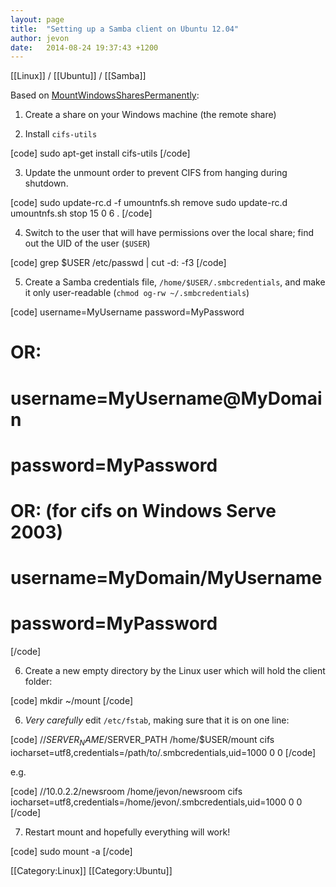 ```yaml
---
layout: page
title:  "Setting up a Samba client on Ubuntu 12.04"
author: jevon
date:   2014-08-24 19:37:43 +1200
---
```


[[Linux]] / [[Ubuntu]] / [[Samba]]

Based on <a href="https://help.ubuntu.com/community/MountWindowsSharesPermanently">MountWindowsSharesPermanently</a>:

1. Create a share on your Windows machine (the remote share)

2. Install `cifs-utils`

[code]
sudo apt-get install cifs-utils
[/code]

3. Update the unmount order to prevent CIFS from hanging during shutdown.

[code]
sudo update-rc.d -f umountnfs.sh remove
sudo update-rc.d umountnfs.sh stop 15 0 6 .
[/code]

4. Switch to the user that will have permissions over the local share; find out the UID of the user (`$USER`)

[code]
grep $USER /etc/passwd | cut -d: -f3
[/code]

5. Create a Samba credentials file, `/home/$USER/.smbcredentials`, and make it only user-readable (`chmod og-rw ~/.smbcredentials`)

[code]
username=MyUsername
password=MyPassword

# OR:
# username=MyUsername@MyDomain
# password=MyPassword

# OR: (for cifs on Windows Serve 2003)
# username=MyDomain/MyUsername
# password=MyPassword
[/code]

6. Create a new empty directory by the Linux user which will hold the client folder:

[code]
mkdir ~/mount
[/code]

6. *Very carefully* edit `/etc/fstab`, making sure that it is on one line:

[code]
//$SERVER_NAME/$SERVER_PATH /home/$USER/mount cifs iocharset=utf8,credentials=/path/to/.smbcredentials,uid=1000 0 0
[/code]

e.g.

[code]
//10.0.2.2/newsroom /home/jevon/newsroom cifs iocharset=utf8,credentials=/home/jevon/.smbcredentials,uid=1000 0 0
[/code]

7. Restart mount and hopefully everything will work!

[code]
sudo mount -a
[/code]

[[Category:Linux]]
[[Category:Ubuntu]]